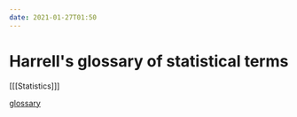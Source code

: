 ```yaml
---
date: 2021-01-27T01:50
---
```


# Harrell's glossary of statistical terms

[[[Statistics]]]

[glossary](file://home/roc/Documents/Stats/Downloads/glossary.pdf)